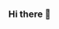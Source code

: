### Hi there 👋

<!--
**suganthinipriya/suganthinipriya** is a ✨ _special_ ✨ repository because its `README.md` (this file) appears on your GitHub profile.

Here are some ideas to get you started
python course assignment
besant technologies-bangalore
assignment  based on database
batch75
esuganthinipriya@gmail.com



